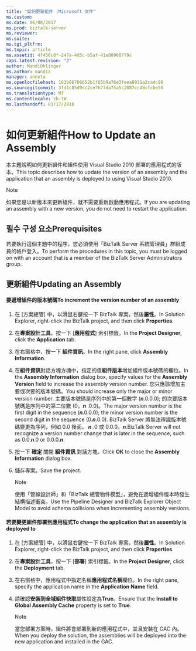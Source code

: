 ```yaml
---
title: "如何更新組件 |Microsoft 文件"
ms.custom: 
ms.date: 06/08/2017
ms.prod: biztalk-server
ms.reviewer: 
ms.suite: 
ms.tgt_pltfrm: 
ms.topic: article
ms.assetid: 4f456c8f-247a-4d5c-b5af-41e88968779c
caps.latest.revision: "2"
author: MandiOhlinger
ms.author: mandia
manager: anneta
ms.openlocfilehash: 163b06706652b1f65b9a76e3feea8911a2ca4c88
ms.sourcegitcommit: 3fd1c85d9dc2ce7b77da75a5c2087cc48cfcbe50
ms.translationtype: MT
ms.contentlocale: zh-TW
ms.lasthandoff: 01/17/2018
---
```

# <a name="how-to-update-an-assembly"></a><span data-ttu-id="88e12-102">如何更新組件</span><span class="sxs-lookup"><span data-stu-id="88e12-102">How to Update an Assembly</span></span>
<span data-ttu-id="88e12-103">本主題說明如何更新組件和組件使用 Visual Studio 2010 部署的應用程式的版本。</span><span class="sxs-lookup"><span data-stu-id="88e12-103">This topic describes how to update the version of an assembly and the application that an assembly is deployed to using Visual Studio 2010.</span></span>  
  
> [!NOTE]  
>  <span data-ttu-id="88e12-104">如果您是以新版本來更新組件，就不需要重新啟動應用程式。</span><span class="sxs-lookup"><span data-stu-id="88e12-104">If you are updating an assembly with a new version, you do not need to restart the application.</span></span>  
  
## <a name="prerequisites"></a><span data-ttu-id="88e12-105">필수 구성 요소</span><span class="sxs-lookup"><span data-stu-id="88e12-105">Prerequisites</span></span>  
 <span data-ttu-id="88e12-106">若要執行這個主題中的程序，您必須使用「BizTalk Server 系統管理員」群組成員的帳戶登入。</span><span class="sxs-lookup"><span data-stu-id="88e12-106">To perform the procedures in this topic, you must be logged on with an account that is a member of the BizTalk Server Administrators group.</span></span>  
  
## <a name="updating-an-assembly"></a><span data-ttu-id="88e12-107">更新組件</span><span class="sxs-lookup"><span data-stu-id="88e12-107">Updating an Assembly</span></span>  
  
#### <a name="to-increment-the-version-number-of-an-assembly"></a><span data-ttu-id="88e12-108">要遞增組件的版本號碼</span><span class="sxs-lookup"><span data-stu-id="88e12-108">To increment the version number of an assembly</span></span>  
  
1.  <span data-ttu-id="88e12-109">在 [方案總管] 中，以滑鼠右鍵按一下 BizTalk 專案，然後**屬性**。</span><span class="sxs-lookup"><span data-stu-id="88e12-109">In Solution Explorer, right-click the BizTalk project, and then click **Properties**.</span></span>  
  
2.  <span data-ttu-id="88e12-110">在**專案設計工具**，按一下 [**應用程式**] 索引標籤。</span><span class="sxs-lookup"><span data-stu-id="88e12-110">In the **Project Designer**, click the **Application** tab.</span></span>  
  
3.  <span data-ttu-id="88e12-111">在右窗格中，按一下 **組件資訊**。</span><span class="sxs-lookup"><span data-stu-id="88e12-111">In the right pane, click **Assembly Information**.</span></span>  
  
4.  <span data-ttu-id="88e12-112">在**組件資訊**對話方塊方塊中，指定的值**組件版本**增加組件版本號碼的欄位。</span><span class="sxs-lookup"><span data-stu-id="88e12-112">In the **Assembly Information** dialog box, specify values for the **Assembly Version** field to increase the assembly version number.</span></span> <span data-ttu-id="88e12-113">您只應該增加主要或次要的版本號碼。</span><span class="sxs-lookup"><span data-stu-id="88e12-113">You should increase only the major or minor version number.</span></span> <span data-ttu-id="88e12-114">主要版本號碼是序列中的第一個數字 (***n***.0.0.0); 的次要版本號碼是序列中的第二位數 (0。***n*** .0.0)。</span><span class="sxs-lookup"><span data-stu-id="88e12-114">The major version number is the first digit in the sequence (***n***.0.0.0); the minor version number is the second digit in the sequence (0.***n***.0.0).</span></span> <span data-ttu-id="88e12-115">BizTalk Server 將無法辨識版本號碼變更為序列，例如 0.0 後面。 ***n*** .0 或 0.0.0。***n***.</span><span class="sxs-lookup"><span data-stu-id="88e12-115">BizTalk Server will not recognize a version number change that is later in the sequence, such as 0.0.***n***.0 or 0.0.0.***n***.</span></span>  
  
5.  <span data-ttu-id="88e12-116">按一下  **確定** 關閉 **組件資訊** 對話方塊。</span><span class="sxs-lookup"><span data-stu-id="88e12-116">Click **OK** to close the **Assembly Information** dialog box.</span></span>  
  
6.  <span data-ttu-id="88e12-117">儲存專案。</span><span class="sxs-lookup"><span data-stu-id="88e12-117">Save the project.</span></span>  
  
    > [!NOTE]  
    >  <span data-ttu-id="88e12-118">使用「管線設計師」和「BizTalk 總管物件模型」，避免在遞增組件版本時發生結構描述衝突。</span><span class="sxs-lookup"><span data-stu-id="88e12-118">Use the Pipeline Designer and BizTalk Explorer Object Model to avoid schema collisions when incrementing assembly versions.</span></span>  
  
#### <a name="to-change-the-application-that-an-assembly-is-deployed-to"></a><span data-ttu-id="88e12-119">若要變更組件部署到應用程式</span><span class="sxs-lookup"><span data-stu-id="88e12-119">To change the application that an assembly is deployed to</span></span>  
  
1.  <span data-ttu-id="88e12-120">在 [方案總管] 中，以滑鼠右鍵按一下 BizTalk 專案，然後**屬性**。</span><span class="sxs-lookup"><span data-stu-id="88e12-120">In Solution Explorer, right-click the BizTalk project, and then click **Properties**.</span></span>  
  
2.  <span data-ttu-id="88e12-121">在**專案設計工具**，按一下 [**部署**] 索引標籤。</span><span class="sxs-lookup"><span data-stu-id="88e12-121">In the **Project Designer**, click the **Deployment** tab.</span></span>  
  
3.  <span data-ttu-id="88e12-122">在右窗格中，應用程式中指定名稱**應用程式名稱**欄位。</span><span class="sxs-lookup"><span data-stu-id="88e12-122">In the right pane, specify the application name in the **Application Name** field.</span></span>  
  
4.  <span data-ttu-id="88e12-123">請確認**安裝到全域組件快取**屬性設定為**True**。</span><span class="sxs-lookup"><span data-stu-id="88e12-123">Ensure that the **Install to Global Assembly Cache** property is set to **True**.</span></span>  
  
    > [!NOTE]  
    >  <span data-ttu-id="88e12-124">當您部署方案時，組件將會部署到新的應用程式中，並且安裝在 GAC 內。</span><span class="sxs-lookup"><span data-stu-id="88e12-124">When you deploy the solution, the assemblies will be deployed into the new application and installed in the GAC.</span></span>